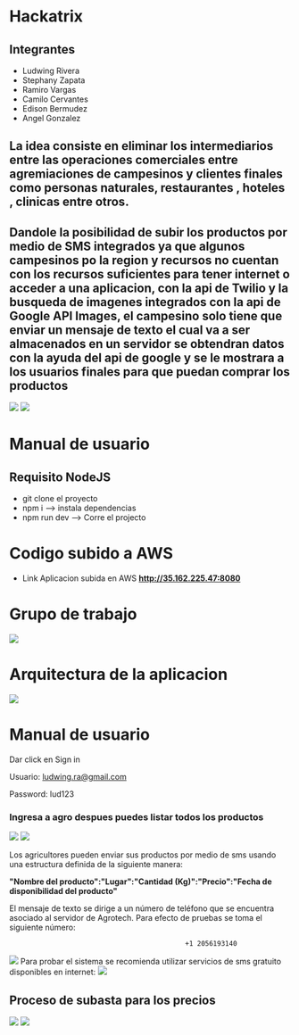 # Hackatrix
## Integrantes
* Ludwing Rivera
* Stephany Zapata
* Ramiro Vargas
* Camilo Cervantes
* Edison Bermudez
* Angel Gonzalez


## La idea consiste en eliminar los intermediarios entre las operaciones comerciales entre agremiaciones de campesinos y clientes finales como personas naturales, restaurantes , hoteles , clinicas entre otros.
## Dandole la posibilidad de subir los productos por medio de SMS integrados ya que algunos campesinos po la region y recursos no cuentan con los recursos suficientes para tener internet o acceder a una aplicacion, con la api de Twilio y la busqueda de imagenes integrados con la api de Google API Images, el campesino solo tiene que enviar un mensaje de texto el cual va a ser almacenados en un servidor se obtendran datos con la ayuda del api de google y se le mostrara a los usuarios finales para que puedan comprar los productos
![](https://github.com/ramirovargas/Hackatrix/blob/master/doc/agrtech.png)
![](https://github.com/ramirovargas/Hackatrix/blob/master/doc/image.png)

# Manual de usuario
## Requisito NodeJS
* git clone el proyecto
* npm i  --> instala dependencias
* npm run dev --> Corre el projecto

# Codigo subido a AWS 

* Link Aplicacion subida en AWS **http://35.162.225.47:8080**

# Grupo de trabajo
![](https://github.com/ramirovargas/Hackatrix/blob/master/doc/grupo.jpg)

# Arquitectura de la aplicacion
![](https://github.com/ramirovargas/Hackatrix/blob/master/doc/arqui.jpg)

# Manual de usuario

Dar click en Sign in

Usuario: ludwing.ra@gmail.com

Password: lud123

### Ingresa a agro despues puedes listar todos los productos

![](https://github.com/ramirovargas/Hackatrix/blob/master/doc/paso%201.jpg)
![](https://github.com/ramirovargas/Hackatrix/blob/master/doc/paso%202.png)

Los agricultores pueden enviar sus productos por medio de sms usando una estructura definida de la siguiente manera:

**"Nombre del producto":"Lugar":"Cantidad (Kg)":"Precio":"Fecha de disponibilidad del producto"**
  
El mensaje de texto se dirige a un número de teléfono que se encuentra asociado al servidor de Agrotech. Para efecto de pruebas se toma el siguiente número:
  
                                                +1 2056193140
![](https://raw.githubusercontent.com/ramirovargas/Hackatrix/sms/doc/twilionumber.png)
Para probar el sistema se recomienda utilizar servicios de sms gratuito disponibles en internet:
![](https://raw.githubusercontent.com/ramirovargas/Hackatrix/sms/doc/smstest.png)

## Proceso de subasta para los precios
![](https://github.com/ramirovargas/Hackatrix/blob/master/doc/subasta1.png)
![](https://github.com/ramirovargas/Hackatrix/blob/master/doc/subasta2.png)

